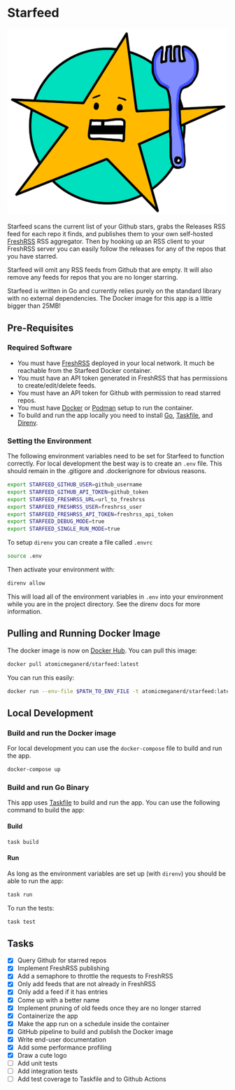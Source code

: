 # Starfeed

![Starfeed](./img/starfeed.png)

Starfeed scans the current list of your Github stars, grabs the Releases RSS feed for each repo it finds, and publishes them to your own self-hosted [FreshRSS](https://www.freshrss.org/) RSS aggregator. Then by hooking up an RSS client to your FreshRSS server you can easily follow the releases for any of the repos that you have starred.

Starfeed will omit any RSS feeds from Github that are empty. It will also remove any feeds for repos that you are no longer starring.

Starfeed is written in Go and currently relies purely on the standard library with no external dependencies. The Docker image for this app is a little bigger than 25MB!

## Pre-Requisites

### Required Software

- You must have [FreshRSS](https://www.freshrss.org) deployed in your local network. It much be reachable from the Starfeed Docker container.
- You must have an API token generated in FreshRSS that has permissions to create/edit/delete feeds.
- You must have an API token for Github with permission to read starred repos.
- You must have [Docker](https://docker.com) or [Podman](https://podman.io) setup to run the container.
- To build and run the app locally you need to install [Go](https://go.dev), [Taskfile](https://taskfile.dev), and [Direnv](https://direnv.net/).

### Setting the Environment

The following environment variables need to be set for Starfeed to function correctly. For local
development the best way is to create an `.env` file. This should remain in the .gitigore and
.dockerignore for obvious reasons.

```bash
export STARFEED_GITHUB_USER=github_username
export STARFEED_GITHUB_API_TOKEN=github_token
export STARFEED_FRESHRSS_URL=url_to_freshrss
export STARFEED_FRESHRSS_USER=freshrss_user
export STARFEED_FRESHRSS_API_TOKEN=freshrss_api_token
export STARFEED_DEBUG_MODE=true
export STARFEED_SINGLE_RUN_MODE=true
```

To setup `direnv` you can create a file called `.envrc`

```bash
source .env
```

Then activate your environment with:

```bash
direnv allow
```

This will load all of the environment variables in `.env` into your environment while you are in the project directory. See the direnv docs for more information.

## Pulling and Running Docker Image

The docker image is now on [Docker Hub](https://hub.docker.com/repository/docker/atomicmeganerd/starfeed/general). You can pull this image:

```bash
docker pull atomicmeganerd/starfeed:latest
```

You can run this easily:

```bash
docker run --env-file $PATH_TO_ENV_FILE -t atomicmeganerd/starfeed:latest
```


## Local Development

### Build and run the Docker image

For local development you can use the `docker-compose` file to build and run the app.

```bash
docker-compose up
```

### Build and run Go Binary

This app uses [Taskfile](https://taskfile.dev) to build and run the app. You can use the following command to build the app:

#### Build

```bash
task build
```

#### Run

As long as the environment variables are set up (with `direnv`) you should be able to run the app:

```bash
task run
```

To run the tests:

```bash
task test
```

## Tasks

- [x] Query Github for starred repos
- [x] Implement FreshRSS publishing
- [x] Add a semaphore to throttle the requests to FreshRSS
- [x] Only add feeds that are not already in FreshRSS
- [x] Only add a feed if it has entries
- [x] Come up with a better name
- [x] Implement pruning of old feeds once they are no longer starred
- [x] Containerize the app
- [x] Make the app run on a schedule inside the container
- [x] GitHub pipeline to build and publish the Docker image
- [x] Write end-user documentation
- [x] Add some performance profiling
- [x] Draw a cute logo
- [ ] Add unit tests
- [ ] Add integration tests
- [ ] Add test coverage to Taskfile and to Github Actions

